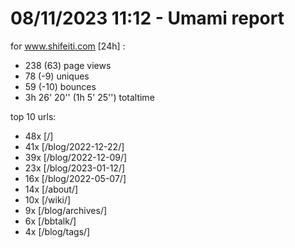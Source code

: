 # 08/11/2023 11:12 - Umami report
for www.shifeiti.com [24h] :

 - 238 (63) page views
 - 78 (-9) uniques
 - 59 (-10) bounces
 - 3h 26' 20'' (1h 5' 25'') totaltime


top 10 urls:
 - 48x [/]
 - 41x [/blog/2022-12-22/]
 - 39x [/blog/2022-12-09/]
 - 23x [/blog/2023-01-12/]
 - 16x [/blog/2022-05-07/]
 - 14x [/about/]
 - 10x [/wiki/]
 - 9x [/blog/archives/]
 - 6x [/bbtalk/]
 - 4x [/blog/tags/]


